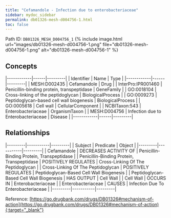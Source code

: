 ```yaml
---
title: "Cefamandole - Infection due to enterobacteriaceae"
sidebar: mydoc_sidebar
permalink: db01326-mesh-d004756-1.html
toc: false 
---
```



Path ID: `DB01326_MESH_D004756_1`
{% include image.html url="images/db01326-mesh-d004756-1.png" file="db01326-mesh-d004756-1.png" alt="db01326-mesh-d004756-1" %}

## Concepts

|------------|------|---------|
| Identifier | Name | Type    |
|------------|------|---------|
| MESH:D002435 | Cefamandole | Drug |
| InterPro:IPR001460 | Penicillin-binding protein, transpeptidase | GeneFamily |
| GO:0018104 | Cross-linking of the peptidoglycan | BiologicalProcess |
| GO:0009273 | Peptidoglycan-based cell wall biogenesis | BiologicalProcess |
| GO:0005618 | Cell wall | CellularComponent |
| NCBITaxon:543 | Enterobacteriaceae | OrganismTaxon |
| MESH:D004756 | Infection due to Enterobacteriaceae | Disease |
|------------|------|---------|

## Relationships

|---------|-----------|---------|
| Subject | Predicate | Object  |
|---------|-----------|---------|
| Cefamandole | DECREASES ACTIVITY OF | Penicillin-Binding Protein, Transpeptidase |
| Penicillin-Binding Protein, Transpeptidase | POSITIVELY REGULATES | Cross-Linking Of The Peptidoglycan |
| Cross-Linking Of The Peptidoglycan | POSITIVELY REGULATES | Peptidoglycan-Based Cell Wall Biogenesis |
| Peptidoglycan-Based Cell Wall Biogenesis | HAS OUTPUT | Cell Wall |
| Cell Wall | OCCURS IN | Enterobacteriaceae |
| Enterobacteriaceae | CAUSES | Infection Due To Enterobacteriaceae |
|---------|-----------|---------|

Reference: [https://go.drugbank.com/drugs/DB01326#mechanism-of-action](https://go.drugbank.com/drugs/DB01326#mechanism-of-action){:target="_blank"}